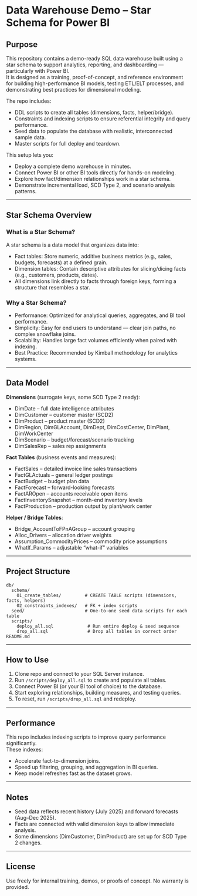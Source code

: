 # Data Warehouse Demo – Star Schema for Power BI

## Purpose
This repository contains a demo-ready SQL data warehouse built using a star schema to support analytics, reporting, and dashboarding — particularly with Power BI.  
It is designed as a training, proof-of-concept, and reference environment for building high-performance BI models, testing ETL/ELT processes, and demonstrating best practices for dimensional modeling.

The repo includes:
- DDL scripts to create all tables (dimensions, facts, helper/bridge).
- Constraints and indexing scripts to ensure referential integrity and query performance.
- Seed data to populate the database with realistic, interconnected sample data.
- Master scripts for full deploy and teardown.

This setup lets you:
- Deploy a complete demo warehouse in minutes.
- Connect Power BI or other BI tools directly for hands-on modeling.
- Explore how fact/dimension relationships work in a star schema.
- Demonstrate incremental load, SCD Type 2, and scenario analysis patterns.

---

## Star Schema Overview

### What is a Star Schema?
A star schema is a data model that organizes data into:
- Fact tables: Store numeric, additive business metrics (e.g., sales, budgets, forecasts) at a defined grain.
- Dimension tables: Contain descriptive attributes for slicing/dicing facts (e.g., customers, products, dates).
- All dimensions link directly to facts through foreign keys, forming a structure that resembles a star.

### Why a Star Schema?
- Performance: Optimized for analytical queries, aggregates, and BI tool performance.
- Simplicity: Easy for end users to understand — clear join paths, no complex snowflake joins.
- Scalability: Handles large fact volumes efficiently when paired with indexing.
- Best Practice: Recommended by Kimball methodology for analytics systems.

---

## Data Model

**Dimensions** (surrogate keys, some SCD Type 2 ready):
- DimDate – full date intelligence attributes
- DimCustomer – customer master (SCD2)
- DimProduct – product master (SCD2)
- DimRegion, DimGLAccount, DimDept, DimCostCenter, DimPlant, DimWorkCenter
- DimScenario – budget/forecast/scenario tracking
- DimSalesRep – sales rep assignments

**Fact Tables** (business events and measures):
- FactSales – detailed invoice line sales transactions
- FactGLActuals – general ledger postings
- FactBudget – budget plan data
- FactForecast – forward-looking forecasts
- FactAROpen – accounts receivable open items
- FactInventorySnapshot – month-end inventory levels
- FactProduction – production output by plant/work center

**Helper / Bridge Tables**:
- Bridge_AccountToFPnAGroup – account grouping
- Alloc_Drivers – allocation driver weights
- Assumption_CommodityPrices – commodity price assumptions
- WhatIf_Params – adjustable “what-if” variables

---

## Project Structure

    db/
      schema/
        01_create_tables/         # CREATE TABLE scripts (dimensions, facts, helpers)
        02_constraints_indexes/   # FK + index scripts
      seed/                       # One-to-one seed data scripts for each table
      scripts/
        deploy_all.sql             # Run entire deploy & seed sequence
        drop_all.sql               # Drop all tables in correct order
    README.md

---

## How to Use
1. Clone repo and connect to your SQL Server instance.  
2. Run `/scripts/deploy_all.sql` to create and populate all tables.  
3. Connect Power BI (or your BI tool of choice) to the database.  
4. Start exploring relationships, building measures, and testing queries.  
5. To reset, run `/scripts/drop_all.sql` and redeploy.  

---

## Performance
This repo includes indexing scripts to improve query performance significantly.  
These indexes:
- Accelerate fact-to-dimension joins.
- Speed up filtering, grouping, and aggregation in BI queries.
- Keep model refreshes fast as the dataset grows.

---

## Notes
- Seed data reflects recent history (July 2025) and forward forecasts (Aug–Dec 2025).  
- Facts are connected with valid dimension keys to allow immediate analysis.  
- Some dimensions (DimCustomer, DimProduct) are set up for SCD Type 2 changes.

---

## License
Use freely for internal training, demos, or proofs of concept. No warranty is provided.
